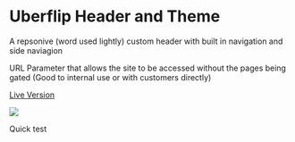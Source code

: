 # Uberflip Header and Theme

A repsonive (word used lightly) custom header with built in navigation and side naviagion

URL Parameter that allows the site to be accessed without the pages being gated (Good to internal use or with customers directly)

<a href="http://toolbox.igus.com/">Live Version</a>

<a href="http://toolbox.igus.com/"><img src="https://s24.postimg.org/jq48ph7jp/uberflipscreenshot.png"></a>

Quick test
